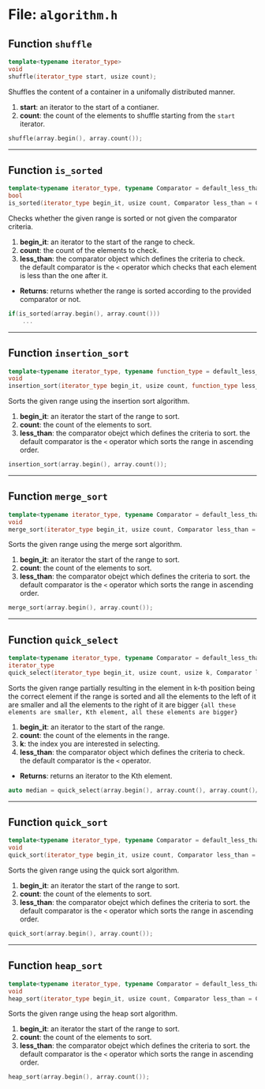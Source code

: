 # File: `algorithm.h`

## Function `shuffle`
```C++
template<typename iterator_type>
void
shuffle(iterator_type start, usize count);
```
Shuffles the content of a container in a unifomally distributed manner.

1. **start**: an iterator to the start of a contianer.
2. **count**: the count of the elements to shuffle starting from the `start` iterator.

```C++
shuffle(array.begin(), array.count());
```

---

## Function `is_sorted`
```C++
template<typename iterator_type, typename Comparator = default_less_than<typename iterator_type::data_type>>
bool
is_sorted(iterator_type begin_it, usize count, Comparator less_than = Comparator());
```
Checks whether the given range is sorted or not given the comparator criteria.

1. **begin_it**: an iterator to the start of the range to check.
2. **count**: the count of the elements to check.
3. **less_than**: the comparator object which defines the criteria to check. the default comparator is the `<` operator which checks that each element is less than the one after it.


- **Returns**: returns whether the range is sorted according to the provided comparator or not.

```C++
if(is_sorted(array.begin(), array.count()))
	...
```

---

## Function `insertion_sort`
```C++
template<typename iterator_type, typename function_type = default_less_than<typename iterator_type::data_type>>
void
insertion_sort(iterator_type begin_it, usize count, function_type less_than = function_type());
```
Sorts the given range using the insertion sort algorithm.

1. **begin_it**: an iterator the start of the range to sort.
2. **count**: the count of the elements to sort.
3. **less_than**: the comparator obejct which defines the criteria to sort. the default comparator is the `<` operator which sorts the range in ascending order.

```C++
insertion_sort(array.begin(), array.count());
```

---

## Function `merge_sort`
```C++
template<typename iterator_type, typename Comparator = default_less_than<typename iterator_type::data_type>>
void
merge_sort(iterator_type begin_it, usize count, Comparator less_than = Comparator());
```
Sorts the given range using the merge sort algorithm.

1. **begin_it**: an iterator the start of the range to sort.
2. **count**: the count of the elements to sort.
3. **less_than**: the comparator obejct which defines the criteria to sort. the default comparator is the `<` operator which sorts the range in ascending order.

```C++
merge_sort(array.begin(), array.count());
```

---

## Function `quick_select`
```C++
template<typename iterator_type, typename Comparator = default_less_than<typename iterator_type::data_type>>
iterator_type
quick_select(iterator_type begin_it, usize count, usize k, Comparator less_than = Comparator());
```
Sorts the given range partially resulting in the element in k-th position being the correct element if the range is sorted and all the elements to the left of it are smaller and all the elements to the right of it are bigger
`{all these elements are smaller, Kth element, all these elements are bigger}`
1. **begin_it**: an iterator to the start of the range.
2. **count**: the count of the elements in the range.
3. **k**: the index you are interested in selecting.
3. **less_than**: the comparator object which defines the criteria to check. the default comparator is the `<` operator.

- **Returns**: returns an iterator to the Kth element.
```C++
auto median = quick_select(array.begin(), array.count(), array.count()/2);
```

---

## Function `quick_sort`
```C++
template<typename iterator_type, typename Comparator = default_less_than<typename iterator_type::data_type>>
void
quick_sort(iterator_type begin_it, usize count, Comparator less_than = Comparator());
```
Sorts the given range using the quick sort algorithm.

1. **begin_it**: an iterator the start of the range to sort.
2. **count**: the count of the elements to sort.
3. **less_than**: the comparator obejct which defines the criteria to sort. the default comparator is the `<` operator which sorts the range in ascending order.

```C++
quick_sort(array.begin(), array.count());
```

---

## Function `heap_sort`
```C++
template<typename iterator_type, typename Comparator = default_less_than<typename iterator_type::data_type>>
void
heap_sort(iterator_type begin_it, usize count, Comparator less_than = Comparator());
```
Sorts the given range using the heap sort algorithm.

1. **begin_it**: an iterator the start of the range to sort.
2. **count**: the count of the elements to sort.
3. **less_than**: the comparator obejct which defines the criteria to sort. the default comparator is the `<` operator which sorts the range in ascending order.

```C++
heap_sort(array.begin(), array.count());
```